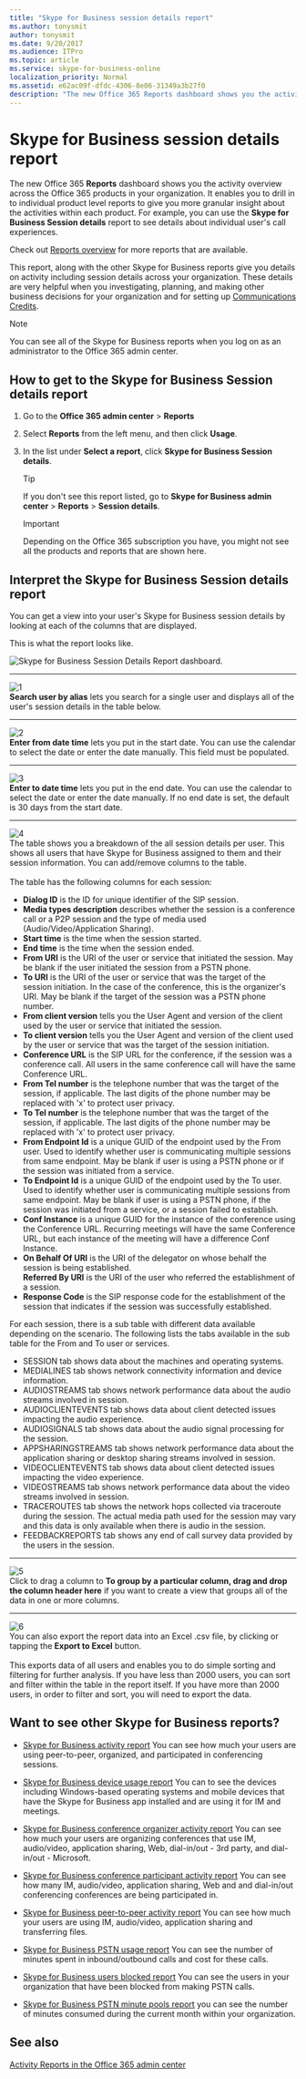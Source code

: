 ```yaml
---
title: "Skype for Business session details report"
ms.author: tonysmit
author: tonysmit
ms.date: 9/20/2017
ms.audience: ITPro
ms.topic: article
ms.service: skype-for-business-online
localization_priority: Normal
ms.assetid: e62ac09f-dfdc-4306-8e06-31349a3b27f0
description: "The new Office 365 Reports dashboard shows you the activity overview across the Office 365 products in your organization. It enables you to drill in to individual product level reports to give you more granular insight about the activities within each product. For example, you can use the Skype for Business Session details report to see <insert>."
---
```


# Skype for Business session details report

The new Office 365 **Reports** dashboard shows you the activity overview across the Office 365 products in your organization. It enables you to drill in to individual product level reports to give you more granular insight about the activities within each product. For example, you can use the **Skype for Business Session details** report to see details about individual user's call experiences.
  
Check out [Reports overview](https://support.office.com/article/0d6dfb17-8582-4172-a9a9-aed798150263) for more reports that are available.
  
This report, along with the other Skype for Business reports give you details on activity including session details across your organization. These details are very helpful when you investigating, planning, and making other business decisions for your organization and for setting up [Communications Credits](../skype-for-business-and-microsoft-teams-add-on-licensing/what-are-communications-credits.md).
  
> [!NOTE]
> You can see all of the Skype for Business reports when you log on as an administrator to the Office 365 admin center. 
  
## How to get to the Skype for Business Session details report

1. Go to the **Office 365 admin center** > **Reports**
    
2. Select **Reports** from the left menu, and then click **Usage**.
    
3. In the list under **Select a report**, click **Skype for Business Session details**.
    
    > [!TIP]
    > If you don't see this report listed, go to **Skype for Business admin center** > **Reports** > **Session details**. 
  
    > [!IMPORTANT]
    > Depending on the Office 365 subscription you have, you might not see all the products and reports that are shown here. 
  
## Interpret the Skype for Business Session details report

You can get a view into your user's Skype for Business session details by looking at each of the columns that are displayed.
  
This is what the report looks like.
  
![Skype for Business Session Details Report dashboard.](../images/3d87ab39-6eaa-46b5-b5f9-7f54dc987ae0.png)
  
***
![1](../images/SfBCallout1.png)<br/>**Search user by alias** lets you search for a single user and displays all of the user's session details in the table below. 
***
![2](../images/SfBCallout2.png)<br/>**Enter from date time** lets you put in the start date. You can use the calendar to select the date or enter the date manually. This field must be populated.
***
![3](../images/SfBCallout3.png)<br/>**Enter to date time** lets you put in the end date. You can use the calendar to select the date or enter the date manually. If no end date is set, the default is 30 days from the start date.
***
![4](../images/SfBCallout4.png)<br/>The table shows you a breakdown of the all session details per user. This shows all users that have Skype for Business assigned to them and their session information. You can add/remove columns to the table. <br/><br/>The table has the following columns for each session:
*    **Dialog ID** is the ID for unique identifier of the SIP session.
*    **Media types description** describes whether the session is a conference call or a P2P session and the type of media used (Audio/Video/Application Sharing).
*    **Start time** is the time when the session started.
*    **End time** is  the time when the session ended.
*    **From URI** is the URI of the user or service that initiated the session. May be blank if the user initiated the session from a PSTN phone.
*    **To URI** is the URI of the user or service that was the target of the session initiation. In the case of the conference, this is the organizer's URI. May be blank if the target of the session was a PSTN phone number.
*    **From client version** tells you the User Agent and version of the client used by the user or service that initiated the session.
*    **To client version** tells you the User Agent and version of the client used by the user or service that was the target of the session initiation.
*    **Conference URL** is the SIP URL for the conference, if the session was a conference call. All users in the same conference call will have the same Conference URL. 
*    **From Tel number** is the telephone number that was the target of the session, if applicable. The last digits of the phone number may be replaced with 'x' to protect user privacy.
*    **To Tel number** is the telephone number that was the target of the session, if applicable. The last digits of the phone number may be replaced with 'x' to protect user privacy.
*    **From Endpoint Id** is a unique GUID of the endpoint used by the From user. Used to identify whether user is communicating multiple sessions from same endpoint. May be blank if user is using a PSTN phone or if the session was initiated from a service.
*    **To Endpoint Id** is a unique GUID of the endpoint used by the To user. Used to identify whether user is communicating multiple sessions from same endpoint. May be blank if user is using a PSTN phone, if the session was initiated from a service, or a session failed to establish.
*    **Conf Instance** is a unique GUID for the instance of the conference using the Conference URL. Recurring meetings will have the same Conference URL, but each instance of the meeting will have a difference Conf Instance.
*    **On Behalf Of URI** is the URI of the delegator on whose behalf the session is being established. <br/> **Referred By URI** is the URI of the user who referred the establishment of a session.
*    **Response Code** is the SIP response code for the establishment of the session that indicates if the session was successfully established.

For each session, there is a sub table with different data available depending on the scenario. The following lists the tabs available in the sub table for the From and To user or services.
*    SESSION tab shows data about the machines and operating systems.
*    MEDIALINES tab shows network connectivity information and device information.
*    AUDIOSTREAMS tab shows network performance data about the audio streams involved in session.
*    AUDIOCLIENTEVENTS tab shows data about client detected issues impacting the audio experience.
*    AUDIOSIGNALS tab shows data about the audio signal processing for the session.
*    APPSHARINGSTREAMS tab shows network performance data about the application sharing or desktop sharing streams involved in session.
*    VIDEOCLIENTEVENTS tab shows data about client detected issues impacting the video experience.
*    VIDEOSTREAMS tab shows network performance data about the video streams involved in session.
*    TRACEROUTES tab shows the network hops collected via traceroute during the session. The actual media path used for the session may vary and this data is only available when there is audio in the session.
*    FEEDBACKREPORTS tab shows any end of call survey data provided by the users in the session.
***
![5](../images/SfBCallout5.png)<br/>Click to drag a column to **To group by a particular column, drag and drop the column header here** if you want to create a view that groups all of the data in one or more columns. 
***
![6](../images/SfBCallout6.png)<br/>You can also export the report data into an Excel .csv file, by clicking or tapping the **Export to Excel** button. <br/><br/> This exports data of all users and enables you to do simple sorting and filtering for further analysis. If you have less than 2000 users, you can sort and filter within the table in the report itself. If you have more than 2000 users, in order to filter and sort, you will need to export the data.  
   
## Want to see other Skype for Business reports?

- [Skype for Business activity report](skype-for-business-activity-report.md) You can see how much your users are using peer-to-peer, organized, and participated in conferencing sessions.
    
- [Skype for Business device usage report](skype-for-business-device-usage-report.md) You can to see the devices including Windows-based operating systems and mobile devices that have the Skype for Business app installed and are using it for IM and meetings.
    
- [Skype for Business conference organizer activity report](skype-for-business-conference-organizer-activity-report.md) You can see how much your users are organizing conferences that use IM, audio/video, application sharing, Web, dial-in/out - 3rd party, and dial-in/out - Microsoft.
    
- [Skype for Business conference participant activity report](skype-for-business-conference-participant-activity-report.md) You can see how many IM, audio/video, application sharing, Web and and dial-in/out conferencing conferences are being participated in.
    
- [Skype for Business peer-to-peer activity report](skype-for-business-peer-to-peer-activity-report.md) You can see how much your users are using IM, audio/video, application sharing and transferring files.
    
- [Skype for Business PSTN usage report](skype-for-business-pstn-usage-report.md) You can see the number of minutes spent in inbound/outbound calls and cost for these calls.

- [Skype for Business users blocked report](skype-for-business-users-blocked-report.md) You can see the users in your organization that have been blocked from making PSTN calls.

- [Skype for Business PSTN minute pools report](skype-for-business-pstn-minute-pools-report.md) you can see the number of minutes consumed during the current month within your organization.
    
## See also
[Activity Reports in the Office 365 admin center](https://support.office.com/article/0d6dfb17-8582-4172-a9a9-aed798150263)
